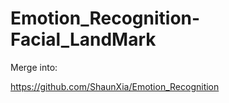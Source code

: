 # Emotion_Recognition-Facial_LandMark


Merge into:

https://github.com/ShaunXia/Emotion_Recognition
